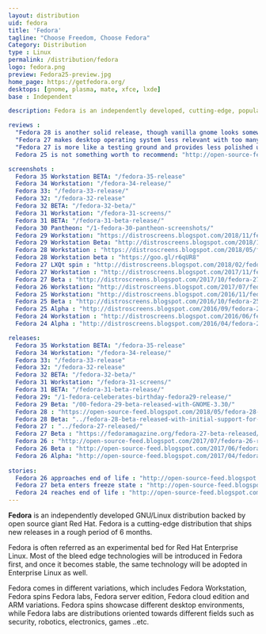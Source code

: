 ```yaml
---
layout: distribution
uid: fedora
title: 'Fedora'
tagline: "Choose Freedom, Choose Fedora"
Category: Distribution
type : Linux
permalink: /distribution/fedora
logo: fedora.png
preview: Fedora25-preview.jpg
home_page: https://getfedora.org/
desktops: [gnome, plasma, mate, xfce, lxde]
base : Independent

description: Fedora is an independently developed, cutting-edge, popular GNU/Linux distribution supported by Red Hat Inc, and a group of volunteers

reviews :
  "Fedora 28 is another solid release, though vanilla gnome looks somewhat dull" : "https://distrowatch.com/weekly.php?issue=20180514#fedora"
  "Fedora 27 makes desktop operating system less relevant with too many bugs & crashes - Dedoimedo" : "https://www.dedoimedo.com/computers/fedora-27-gnome.html"
  "Fedora 27 is more like a testing ground and provides less polished user experience - DistroWatch" : "http://distrowatch.com/weekly.php?issue=20171120#fedora"
  Fedora 25 is not something worth to recommend: "http://open-source-feed.blogspot.com/2017/02/fedora-25-is-not-something-worth-to.html"

screenshots :
  Fedora 35 Workstation BETA: "/fedora-35-release"
  Fedora 34 Workstation: "/fedora-34-release/"
  Fedora 33: "/fedora-33-release/"
  Fedora 32: "/fedora-32-release"
  Fedora 32 BETA: "/fedora-32-beta/"
  Fedora 31 Workstation: "/fedora-31-screens/"
  Fedora 31 BETA: "/fedora-31-beta-release/"
  Fedora 30 Pantheon: "/1-fedora-30-pantheon-screenshots/"
  Fedora 29 Workstation: "https://distroscreens.blogspot.com/2018/11/fedora-29-workstation-screenshots.html"
  Fedora 29 Workstation Beta: "http://distroscreens.blogspot.com/2018/10/fedora-29-workstation-beta-gnome-330.html"
  Fedora 28 Workstation : "https://distroscreens.blogspot.com/2018/05/fedora-28-workstation-screenshots.html"
  Fedora 28 Workstation beta : "https://goo.gl/r6qUR8"
  Fedora 27 LXQt spin : "http://distroscreens.blogspot.com/2018/02/fedora-27-lxqt-spin-screenshots.html"
  Fedora 27 Workstation : "http://distroscreens.blogspot.com/2017/11/fedora-27-workstation-screenshots.html"
  Fedora 27 Beta : "http://distroscreens.blogspot.com/2017/10/fedora-27-beta-screenshots.html"
  Fedora 26 Workstation: "http://distroscreens.blogspot.com/2017/07/fedora-26-workstation-screenshots.html"
  Fedora 25 Workstation: "http://distroscreens.blogspot.com/2016/11/fedora-25-workstation-screenshots.html"
  Fedora 25 Beta : "http://distroscreens.blogspot.com/2016/10/fedora-25-beta-gnome-322-screenshots.html"
  Fedora 25 Alpha : "http://distroscreens.blogspot.com/2016/09/fedora-25-alpha-screenshots.html"
  Fedora 24 Workstation : "http://distroscreens.blogspot.com/2016/06/fedora-24-workstation-screenshots.html"
  Fedora 24 Alpha : "http://distroscreens.blogspot.com/2016/04/fedora-24-alpha-gnome-320-screenshots.html"

releases:
  Fedora 35 Workstation BETA: "/fedora-35-release"
  Fedora 34 Workstation: "/fedora-34-release/"
  Fedora 33: "/fedora-33-release"
  Fedora 32: "/fedora-32-release"
  Fedora 32 BETA: "/fedora-32-beta/"
  Fedora 31 Workstation: "/fedora-31-screens/"
  Fedora 31 BETA: "/fedora-31-beta-release/"
  Fedora 29: "/1-fedora-celeberates-birthday-fedora29-release/"
  Fedora 29 Beta: "/00-fedora-29-beta-released-with-GNOME-3.30/"
  Fedora 28 : "https://open-source-feed.blogspot.com/2018/05/fedora-28-released-with-modular.html"
  Fedora 28 Beta: "../fedora-28-beta-released-with-initial-support-for-module-repositories/"
  Fedora 27 : "../fedora-27-released/"
  Fedora 27 Beta : "https://fedoramagazine.org/fedora-27-beta-released/"
  Fedora 26 : "http://open-source-feed.blogspot.com/2017/07/fedora-26-released-with-gcc-7-golang-18.html"
  Fedora 26 Beta : "http://open-source-feed.blogspot.com/2017/06/fedora-26-beta-released-final-release.html"
  Fedora 26 Alpha: "http://open-source-feed.blogspot.com/2017/04/fedora-26-alpha-released.html"
  
stories:
  Fedora 26 approaches end of life : "http://open-source-feed.blogspot.com/2018/05/fedora-26-approaches-its-end-of-life.html"
  Fedora 27 beta enters freeze state : "http://open-source-feed.blogspot.com/2017/09/fedora-27-beta-freezes-for-beta-release.html"
  Fedora 24 reaches end of life : "http://open-source-feed.blogspot.com/2017/08/fedora-24-reaches-end-of-life.html"
---
```


**Fedora** is an independently developed GNU/Linux distribution backed by open source giant Red Hat. Fedora is a cutting-edge distribution that ships new releases in a rough period of 6 months.

Fedora is often referred as an experimental bed for Red Hat Enterprise Linux. Most of the bleed edge technologies will be introduced in Fedora first, and once it becomes stable, the same technology will be adopted in Enterprise Linux as well.

Fedora comes in different variations, which includes Fedora Workstation, Fedora spins Fedora labs, Fedora server edition, Fedora cloud edition and ARM variations. Fedora spins showcase different desktop environments, while Fedora labs are distributions oriented towards different fields such as security, robotics, electronics, games ..etc.

